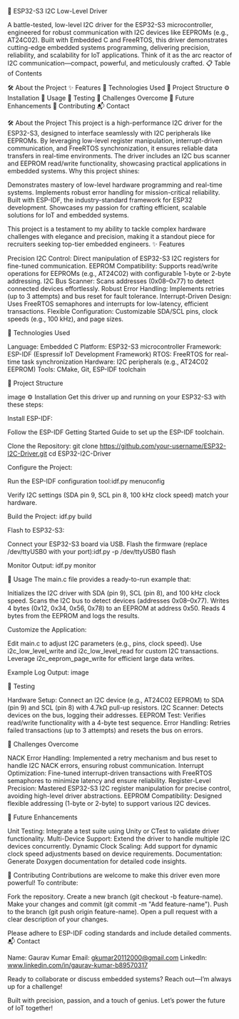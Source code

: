 🚀 ESP32-S3 I2C Low-Level Driver

A battle-tested, low-level I2C driver for the ESP32-S3 microcontroller, engineered for robust communication with I2C devices like EEPROMs (e.g., AT24C02). Built with Embedded C and FreeRTOS, this driver demonstrates cutting-edge embedded systems programming, delivering precision, reliability, and scalability for IoT applications. Think of it as the arc reactor of I2C communication—compact, powerful, and meticulously crafted. 📋 Table of Contents

🛠️ About the Project ✨ Features 🧰 Technologies Used 📂 Project Structure ⚙️ Installation 🚀 Usage 🧪 Testing 🔧 Challenges Overcome 🌟 Future Enhancements 🤝 Contributing 📬 Contact

🛠️ About the Project This project is a high-performance I2C driver for the ESP32-S3, designed to interface seamlessly with I2C peripherals like EEPROMs. By leveraging low-level register manipulation, interrupt-driven communication, and FreeRTOS synchronization, it ensures reliable data transfers in real-time environments. The driver includes an I2C bus scanner and EEPROM read/write functionality, showcasing practical applications in embedded systems. Why this project shines:

Demonstrates mastery of low-level hardware programming and real-time systems. Implements robust error handling for mission-critical reliability. Built with ESP-IDF, the industry-standard framework for ESP32 development. Showcases my passion for crafting efficient, scalable solutions for IoT and embedded systems.

This project is a testament to my ability to tackle complex hardware challenges with elegance and precision, making it a standout piece for recruiters seeking top-tier embedded engineers. ✨ Features

Precision I2C Control: Direct manipulation of ESP32-S3 I2C registers for fine-tuned communication. EEPROM Compatibility: Supports read/write operations for EEPROMs (e.g., AT24C02) with configurable 1-byte or 2-byte addressing. I2C Bus Scanner: Scans addresses (0x08–0x77) to detect connected devices effortlessly. Robust Error Handling: Implements retries (up to 3 attempts) and bus reset for fault tolerance. Interrupt-Driven Design: Uses FreeRTOS semaphores and interrupts for low-latency, efficient transactions. Flexible Configuration: Customizable SDA/SCL pins, clock speeds (e.g., 100 kHz), and page sizes.

🧰 Technologies Used

Language: Embedded C Platform: ESP32-S3 microcontroller Framework: ESP-IDF (Espressif IoT Development Framework) RTOS: FreeRTOS for real-time task synchronization Hardware: I2C peripherals (e.g., AT24C02 EEPROM) Tools: CMake, Git, ESP-IDF toolchain

📂 Project Structure

image
⚙️ Installation Get this driver up and running on your ESP32-S3 with these steps:

Install ESP-IDF:

Follow the ESP-IDF Getting Started Guide to set up the ESP-IDF toolchain.

Clone the Repository: git clone https://github.com/your-username/ESP32-I2C-Driver.git cd ESP32-I2C-Driver

Configure the Project:

Run the ESP-IDF configuration tool:idf.py menuconfig

Verify I2C settings (SDA pin 9, SCL pin 8, 100 kHz clock speed) match your hardware.

Build the Project: idf.py build

Flash to ESP32-S3:

Connect your ESP32-S3 board via USB. Flash the firmware (replace /dev/ttyUSB0 with your port):idf.py -p /dev/ttyUSB0 flash

Monitor Output: idf.py monitor

🚀 Usage The main.c file provides a ready-to-run example that:

Initializes the I2C driver with SDA (pin 9), SCL (pin 8), and 100 kHz clock speed. Scans the I2C bus to detect devices (addresses 0x08–0x77). Writes 4 bytes (0x12, 0x34, 0x56, 0x78) to an EEPROM at address 0x50. Reads 4 bytes from the EEPROM and logs the results.

Customize the Application:

Edit main.c to adjust I2C parameters (e.g., pins, clock speed). Use i2c_low_level_write and i2c_low_level_read for custom I2C transactions. Leverage i2c_eeprom_page_write for efficient large data writes.

Example Log Output: image

🧪 Testing

Hardware Setup: Connect an I2C device (e.g., AT24C02 EEPROM) to SDA (pin 9) and SCL (pin 8) with 4.7kΩ pull-up resistors. I2C Scanner: Detects devices on the bus, logging their addresses. EEPROM Test: Verifies read/write functionality with a 4-byte test sequence. Error Handling: Retries failed transactions (up to 3 attempts) and resets the bus on errors.

🔧 Challenges Overcome

NACK Error Handling: Implemented a retry mechanism and bus reset to handle I2C NACK errors, ensuring robust communication. Interrupt Optimization: Fine-tuned interrupt-driven transactions with FreeRTOS semaphores to minimize latency and ensure reliability. Register-Level Precision: Mastered ESP32-S3 I2C register manipulation for precise control, avoiding high-level driver abstractions. EEPROM Compatibility: Designed flexible addressing (1-byte or 2-byte) to support various I2C devices.

🌟 Future Enhancements

Unit Testing: Integrate a test suite using Unity or CTest to validate driver functionality. Multi-Device Support: Extend the driver to handle multiple I2C devices concurrently. Dynamic Clock Scaling: Add support for dynamic clock speed adjustments based on device requirements. Documentation: Generate Doxygen documentation for detailed code insights.

🤝 Contributing Contributions are welcome to make this driver even more powerful! To contribute:

Fork the repository. Create a new branch (git checkout -b feature-name). Make your changes and commit (git commit -m "Add feature-name"). Push to the branch (git push origin feature-name). Open a pull request with a clear description of your changes.

Please adhere to ESP-IDF coding standards and include detailed comments. 📬 Contact

Name: Gaurav Kumar Email: gkumar20112000@gmail.com LinkedIn: www.linkedin.com/in/gaurav-kumar-b89570317

Ready to collaborate or discuss embedded systems? Reach out—I’m always up for a challenge!

Built with precision, passion, and a touch of genius. Let’s power the future of IoT together!
